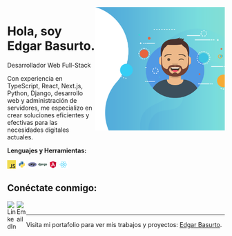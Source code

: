 <img align="right" width="300" src="./img/home-banner-bg.png">

# Hola, soy Edgar Basurto.

Desarrollador Web Full-Stack

Con experiencia en TypeScript, React, Next.js, Python, Django, desarrollo web y administración de servidores, me especializo en crear soluciones eficientes y efectivas para las necesidades digitales actuales.

**Lenguajes y Herramientas:**  

<code><img height="20" src="https://raw.githubusercontent.com/github/explore/main/topics/javascript/javascript.png"></code>
<code><img height="20" src="https://raw.githubusercontent.com/github/explore/main/topics/python/python.png"></code>
<code><img height="20" src="https://raw.githubusercontent.com/github/explore/main/topics/php/php.png"></code>
<code><img height="20" src="https://raw.githubusercontent.com/github/explore/main/topics/django/django.png"></code>
<code><img height="20" src="https://raw.githubusercontent.com/github/explore/main/topics/angular/angular.png"></code>
<code><img height="20" src="https://raw.githubusercontent.com/github/explore/main/topics/react/react.png"></code>

## Conéctate conmigo:

[<img align="left" alt="LinkedIn" width="22px" src="https://cdn.jsdelivr.net/npm/simple-icons@v3/icons/linkedin.svg" />](https://www.linkedin.com/in/edgar-basurto-software-engineer/)
[<img align="left" alt="Email" width="22px" src="https://img.icons8.com/fluent/48/000000/gmail.png"/>](mailto:edabaro0191@gmail.com)

<br />

---

Visita mi portafolio para ver mis trabajos y proyectos: [Edgar Basurto](https://caralvi.com).


